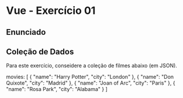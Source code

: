 # Vue - Exercício 01

## Enunciado


## Coleção de Dados
Para este exercício, conseidere a coleção de filmes abaixo (em JSON).

   movies: [
      {
         "name": "Harry Potter",
         "city": "London"
      },
      {
         "name": "Don Quixote",
         "city": "Madrid"
      },
      {
         "name": "Joan of Arc",
         "city": "Paris"
      },
      {
         "name": "Rosa Park",
         "city": "Alabama"
      }
   ]